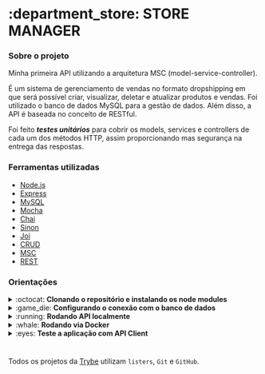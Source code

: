 <h1>:department_store: STORE MANAGER</h1>

<div>
  <h3>Sobre o projeto</h3>
  <p>Minha primeira API utilizando a arquitetura MSC (model-service-controller).</p>
  <p>É um sistema de gerenciamento de vendas no formato dropshipping em que será possível criar, visualizar, deletar e atualizar produtos e vendas. Foi utilizado o banco de dados MySQL para a gestão de dados. Além disso, a API é baseada no conceito de RESTful.</p>
  <p>Foi feito <em><strong>testes unitários</strong></em> para cobrir os models, services e controllers de cada um dos métodos HTTP, assim proporcionando mas segurança na entrega das respostas.</p>
</div>
<div>
   <h3>Ferramentas utilizadas</h3>
  <ul>
    <li><a href="https://nodejs.org/en/">Node.js<a/></li>
    <li><a href="https://expressjs.com/">Express<a/></li>
    <li><a href="https://www.mysql.com/">MySQL<a/></li>
    <li><a href="https://mochajs.org/">Mocha<a/></li>
    <li><a href="https://www.chaijs.com/">Chai<a/></li>
    <li><a href="https://sinonjs.org/">Sinon<a/></li>
    <li><a href="https://joi.dev/">Joi<a/></li>
    <li><a href="https://developer.mozilla.org/pt-BR/docs/Glossary/CRUD">CRUD</a></li>
    <li><a href="">MSC</a></li>
    <li><a href="https://developer.mozilla.org/pt-BR/docs/Glossary/REST">REST</a></li>
  </ul>
</div>

<div>
  <h3>Orientações</h3>
  <details>
  <summary>:octocat: <strong>Clonando o repositório e instalando os node modules</strong></summary>

  1. Clone o repositório

  - `git clone git@github.com:danillogoncalves/26-store-manager.git`;

  - Entre na pasta que foi criada no processo de clonagem:
    - `cd 26-store-manager`;

  2. Faça a instalação das dependências

  - `npm install` ou `npm i`;
  </details>
  <details>
  <summary>:game_die: <strong>Configurando o conexão com o banco de dados</strong></summary>

  1. Criando arquivo para a configuração
  
  - Crie um arquivo .env na na raiz do projeto:
    - `touch .env`;
    
  - Coloque as seguintes informações nesse arquivo:    
    ```
    MYSQL_HOST=localhost
    MYSQL_USER=nomeDoUsuarioDoMySQL
    MYSQL_PASSWORD=suaSenha
    MYSQL_DATABASE=StoreManager
    PORT=3000
    ```
  - Não foi colocado a porta, pois o express coloca como padrão a porta 3306, mas caso você use outra porta insira essa linha no arquivo .env:    
    ```
    MYSQL_HOST=localhost
    MYSQL_USER=nomeDoUsuarioDoMySQL
    MYSQL_PASSWORD=suaSenha
    MYSQL_DATABASE=StoreManager
    MYSQL_PORT=numeroDaSuaPorta
    PORT=3000
    ```     
   
  2. Variáveis Ambiente
  - Caso queria conhecer mais sobre variáveis ambiente, segue link sobre:
    - https://blog.rocketseat.com.br/variaveis-ambiente-nodejs/
  </details>
  
  <details>
  <summary>:running: <strong>Rodando API localmente</strong></summary>
  
  - Rode o seguinte comando no terminal estando na raiz do projeto:
  
    - `npm start`;
    
  - Caso você queira foi configurado no package.json um scripts para rodar a aplicação de formas alternativas;
  </details>
  
  <details>
  <summary>:whale: <strong>Rodando via Docker</strong></summary>
  <p>Caso você queria e tenha o conhecimento de como usar, existe um arquivo <em><strong>docker-compose</strong></em> na raiz do projeto, seque os comandos criar e acessar os containers:</p>
  
  - Na raiz do projeto rode o seguinte comando:
  
    - `docker-compose up -d`;
    
  - Para acessar o terminal do container, roda o seguinte comando:
  
    - `docker container exec -it store_manager bash`;
  
  - Para fechar o terminal do container execute o comando:
  
    - `exit`;
    
  - Se não for mais usar os containers, rode o seguinte comando:
  
    - `docker-compose down`;
  </details>
  
  <details>
    <summary>:eyes: <strong>Teste a aplicação com API Client</strong></summary>
    <p>:construction: Em construção :construction:</p>
  </details>
</div>

#

Todos os projetos da [Trybe](https://www.betrybe.com/) utilizam `listers`, `Git` e `GitHub`.<br/>
